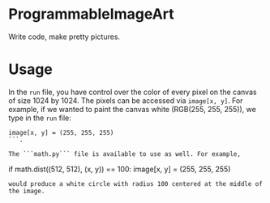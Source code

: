 # ProgrammableImageArt
Write code, make pretty pictures.

# Usage
In the ```run``` file, you have control over the color of every pixel on the canvas of size 1024 by 1024. The pixels can be accessed via ```image[x, y]```. For example, if we wanted to paint the canvas white (RGB(255, 255, 255)), we type in the ```run``` file:
```
image[x, y] = (255, 255, 255)
```.

The ```math.py``` file is available to use as well. For example,
```
if math.dist((512, 512), (x, y)) == 100:
    image[x, y] = (255, 255, 255)
```
would produce a white circle with radius 100 centered at the middle of the image.
